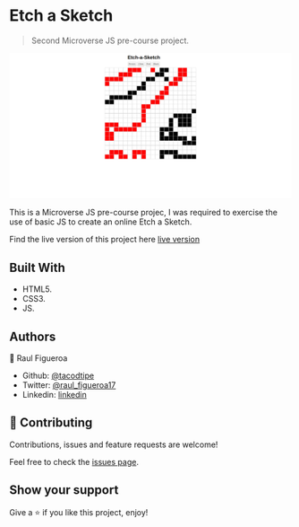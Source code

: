 # Etch a Sketch

> Second Microverse JS pre-course project.

![screenshot](./app_screenshot.jpg)

This is a Microverse JS pre-course projec, I was required to exercise the use of basic JS to create an online Etch a Sketch.

Find the live version of this project here [live version](https://raw.githack.com/tacodtripe/etch-a-sketch/master/index.html)

## Built With

- HTML5.
- CSS3.
- JS.

## Authors

👤 Raul Figueroa

- Github: [@tacodtipe](https://github.com/tacodtripe)
- Twitter: [@raul_figueroa17](https://twitter.com/raul_figueroa17)
- Linkedin: [linkedin](https://www.linkedin.com/in/luis-raul-figueroa-soto-63411118a/)

## 🤝 Contributing

Contributions, issues and feature requests are welcome!

Feel free to check the [issues page](issues/).

## Show your support

Give a ⭐️ if you like this project, enjoy!
